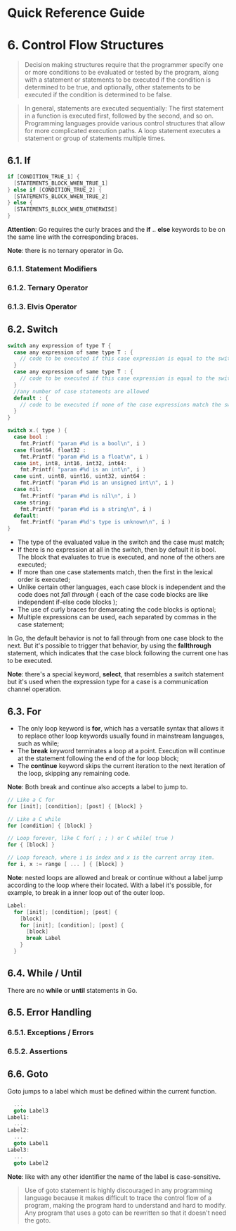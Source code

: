 Quick Reference Guide
=====================

# 6. Control Flow Structures

> Decision making structures require that the programmer specify one or more conditions to be evaluated or tested by the program, along with a statement or statements to be executed if the condition is determined to be true, and optionally, other statements to be executed if the condition is determined to be false.

> In general, statements are executed sequentially: The first statement in a function is executed first, followed by the second, and so on. Programming languages provide various control structures that allow for more complicated execution paths. A loop statement executes a statement or group of statements multiple times.

## 6.1. If

```c
if [CONDITION_TRUE_1] {
  [STATEMENTS_BLOCK_WHEN_TRUE_1]
} else if [CONDITION_TRUE_2] {
  [STATEMENTS_BLOCK_WHEN_TRUE_2]
} else {
  [STATEMENTS_BLOCK_WHEN_OTHERWISE]
}
```

**Attention**: Go requires the curly braces and the **if** .. **else** keywords to be on the same line with the corresponding braces.

**Note**: there is no ternary operator in Go.

### 6.1.1. Statement Modifiers

### 6.1.2. Ternary Operator

### 6.1.3. Elvis Operator

## 6.2. Switch

```c
switch any expression of type T {
  case any expression of same type T : { 
    // code to be executed if this case expression is equal to the switch expression
  }
  case any expression of same type T : { 
    // code to be executed if this case expression is equal to the switch expression 
  }
  //any number of case statements are allowed
  default : { 
    // code to be executed if none of the case expressions match the switch expression
  }
}
```

```c
switch x.( type ) {
  case bool :
    fmt.Printf( "param #%d is a bool\n", i )
  case float64, float32 :
    fmt.Printf( "param #%d is a float\n", i )
  case int, int8, int16, int32, int64:
    fmt.Printf( "param #%d is an int\n", i )
  case uint, uint8, uint16, uint32, uint64 :
    fmt.Printf( "param #%d is an unsigned int\n", i )
  case nil:
    fmt.Printf( "param #%d is nil\n", i )
  case string:
    fmt.Printf( "param #%d is a string\n", i )
  default:
    fmt.Printf( "param #%d's type is unknown\n", i )
}
```

- The type of the evaluated value in the switch and the case must match;
- If there is no expression at all in the switch, then by default it is bool. The block that evaluates to true is executed, and none of the others are executed;
- If more than one case statements match, then the first in the lexical order is executed;
- Unlike certain other languages, each case block is independent and the code does not _fall through_ ( each of the case code blocks are like independent if-else code blocks );
- The use of curly braces for demarcating the code blocks is optional;
- Multiple expressions can be used, each separated by commas in the case statement;

In Go, the default behavior is not to fall through from one case block to the next. But it's possible to trigger that behavior, by using the **fallthrough** statement, which indicates that the case block following the current one has to be executed.

**Note**: there's a special keyword, **select**, that resembles a switch statement but it's used when the expression type for a case is a communication channel operation.

## 6.3. For

- The only loop keyword is **for**, which has a versatile syntax that allows it to replace other loop keywords usually found in mainstream languages, such as while;
- The **break** keyword terminates a loop at a point. Execution will continue at the statement following the end of the for loop block;
- The **continue** keyword skips the current iteration to the next iteration of the loop, skipping any remaining code.

**Note**: Both break and continue also accepts a label to jump to.

```c
// Like a C for
for [init]; [condition]; [post] { [block] }

// Like a C while
for [condition] { [block] }

// Loop forever, like C for( ; ; ) or C while( true )
for { [block] }

// Loop foreach, where i is index and x is the current array item.
for i, x := range [ ... ] { [block] }
```

**Note**: nested loops are allowed and break or continue without a label jump according to the loop where their located. With a label it's possible, for example, to break in a inner loop out of the outer loop.

```c
Label:
  for [init]; [condition]; [post] { 
    [block]
    for [init]; [condition]; [post] { 
      [block]
      break Label
    }
  }
```

## 6.4. While / Until

There are no **while** or **until** statements in Go.

## 6.5. Error Handling

### 6.5.1. Exceptions / Errors

### 6.5.2. Assertions

## 6.6. Goto

Goto jumps to a label which must be defined within the current function.

```c
  ...
  goto Label3
Label1:
  ...
Label2:
  ...
  goto Label1
Label3:
  ...
  goto Label2
```

**Note**: like with any other identifier the name of the label is case-sensitive.

> Use of goto statement is highly discouraged in any programming language because it makes difficult to trace the control flow of a program, making the program hard to understand and hard to modify. Any program that uses a goto can be rewritten so that it doesn't need the goto.

